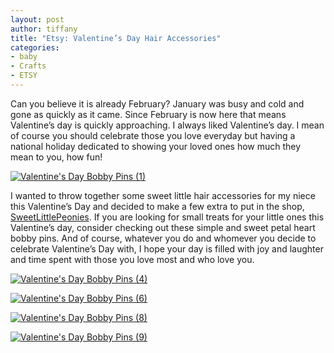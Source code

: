 ```yaml
---
layout: post
author: tiffany
title: "Etsy: Valentine’s Day Hair Accessories"
categories: 
- baby
- Crafts
- ETSY
---
```


Can you believe it is already February? January was busy and cold and gone as quickly as it came. Since February is now here that means Valentine’s day is quickly approaching. I always liked Valentine’s day. I mean of course you should celebrate those you love everyday but having a national holiday dedicated to showing your loved ones how much they mean to you, how fun!

[![Valentine's Day Bobby Pins (1)](jekyll_uploads/2013/02/Valentines-Day-Bobby-Pins-1-575x382.jpg)](http://www.sweetpeonies.com/2013/02/etsy-valentines-day-hair-accessories/valentines-day-bobby-pins-1/)

I wanted to throw together some sweet little hair accessories for my niece this Valentine’s Day and decided to make a few extra to put in the shop, [SweetLittlePeonies](http://www.etsy.com/shop/SweetLittlePeonies). If you are looking for small treats for your little ones this Valentine’s day, consider checking out these simple and sweet petal heart bobby pins. And of course, whatever you do and whomever you decide to celebrate Valentine’s Day with, I hope your day is filled with joy and laughter and time spent with those you love most and who love you.

[![Valentine's Day Bobby Pins (4)](jekyll_uploads/2013/02/Valentines-Day-Bobby-Pins-4-575x382.jpg)](http://www.sweetpeonies.com/2013/02/etsy-valentines-day-hair-accessories/valentines-day-bobby-pins-4/)

[![Valentine's Day Bobby Pins (6)](jekyll_uploads/2013/02/Valentines-Day-Bobby-Pins-6-575x382.jpg)](http://www.sweetpeonies.com/2013/02/etsy-valentines-day-hair-accessories/valentines-day-bobby-pins-6/)

[![Valentine's Day Bobby Pins (8)](jekyll_uploads/2013/02/Valentines-Day-Bobby-Pins-8-575x382.jpg)](http://www.sweetpeonies.com/2013/02/etsy-valentines-day-hair-accessories/valentines-day-bobby-pins-8/)

[![Valentine's Day Bobby Pins (9)](jekyll_uploads/2013/02/Valentines-Day-Bobby-Pins-9-575x382.jpg)](http://www.sweetpeonies.com/2013/02/etsy-valentines-day-hair-accessories/valentines-day-bobby-pins-9/)